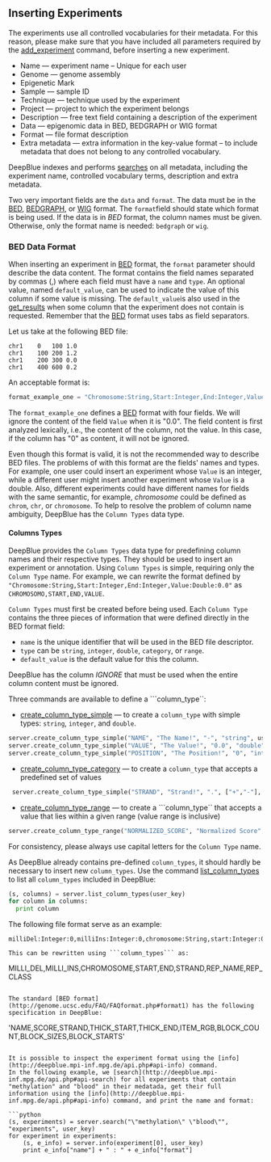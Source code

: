 ## Inserting Experiments

The experiments use all controlled vocabularies for their metadata. For this reason, please make sure that you have included all parameters required by the [add_experiment](http://deepblue.mpi-inf.mpg.de/api.php#api-add_experiment) command, before inserting a new experiment.

 * Name — experiment name – Unique for each user
 * Genome — genome assembly
 * Epigenetic Mark
 * Sample — sample ID
 * Technique — technique used by the experiment
 * Project — project to which the experiment belongs
 * Description — free text field containing a description of the experiment
 * Data — epigenomic data in BED, BEDGRAPH or WIG format
 * Format — file format description
 * Extra metadata — extra information in the key-value format – to include metadata that does not belong to any controlled vocabulary.

DeepBlue indexes and performs [searches](http://deepblue.mpi-inf.mpg.de/api.php#api-search) on all metadata, including the experiment name, controlled vocabulary terms, description and extra metadata.

Two very important fields are the ```data``` and ```format```.
The data must be in the [BED](http://genome.ucsc.edu/FAQ/FAQformat.php#format1), [BEDGRAPH](https://genome.ucsc.edu/goldenPath/help/bedgraph.php), or [WIG](http://genome.ucsc.edu/FAQ/FAQformat.php#format6) format. The ```format```field should state which format is being used. If the data is in *BED* format, the column names must be given. Otherwise, only the format name is needed: `bedgraph` or `wig`.

### BED Data Format

When inserting an experiment in [BED](http://genome.ucsc.edu/FAQ/FAQformat.php#format1) format, the  ```format``` parameter should describe the data content.
The format contains the field names separated by commas (,) where each field must have a ```name``` and ```type```. An optional value, named ```default_value```, can be used to indicate the value of this column if some value is missing.
The ```default_value```is also used in the [get_results](http://deepblue.mpi-inf.mpg.de/api.php#api-get_regions) when some column that the experiment does not contain is requested.
Remember that the [BED](http://genome.ucsc.edu/FAQ/FAQformat.php#format1) format uses tabs as field separators.

Let us take at the following BED file:
```
chr1	0	100	1.0
chr1	100	200	1.2
chr1	200	300	0.0
chr1	400	600	0.2
```

An acceptable format is:
```python
format_example_one = "Chromosome:String,Start:Integer,End:Integer,Value:Double:0.0"
```
The ```format_example_one``` defines a [BED](http://genome.ucsc.edu/FAQ/FAQformat.php#format1) format with four fields.
We will ignore the content of the field ```Value``` when it is "0.0".
The field content is first analyzed lexically, i.e., the content of the column, not the value.
In this case, if the column has "0" as content, it will not be ignored.

Even though this format is valid, it is not the recommended way to describe BED files.
The problems of with this format are the fields' names and types.
For example, one user could insert an experiment whose ```Value``` is an integer,
while a different user might insert another experiment whose ```Value``` is a double.
Also, different experiments could have different names for fields with the same semantic, for example, *chromosome* could be defined as ```chrom```, ```chr```, or ```chromosome```.
To help to resolve the problem of column name ambiguity, DeepBlue has the ```Column Types``` data type.

#### Columns Types

DeepBlue provides the ```Column Types``` data type for predefining column names and their respective types.
They should be used to insert an experiment or annotation.
Using ```Column Types``` is simple, requiring only the ```Column Type``` name.
For example, we can rewrite the format defined by ```"Chromosome:String,Start:Integer,End:Integer,Value:Double:0.0"``` as ```CHROMOSOMO,START,END,VALUE```.

```Column Types``` must first be created before being used. Each ```Column Type``` contains the three pieces of information that were defined directly in the BED format field:

 * ```name``` is the unique identifier that will be used in the BED file descriptor.
 * ```type``` can be ```string```, ```integer```, ```double```, ```category```, or ```range```.
 * ```default_value``` is the default value for this the column.

DeepBlue has the column *IGNORE* that must be used when the entire column content must be ignored.

Three commands are available to define a ```column_type``:
 * [create_column_type_simple](http://deepblue.mpi-inf.mpg.de/api.php#api-create_column_type_simple) — to create a ```column_type``` with simple types: ```string```, ```integer```, and ```double```.
 ```python
 server.create_column_type_simple("NAME", "The Name!", "-", "string", user_key)
 server.create_column_type_simple("VALUE", "The Value!", "0.0", "double", user_key)
 server.create_column_type_simple("POSITION", "The Position!", "0", "integer", user_key)
 ```
 * [create_column_type_category](http://deepblue.mpi-inf.mpg.de/api.php#api-create_column_type_category) — to create a ```column_type``` that accepts a predefined set of values
```python
 server.create_column_type_simple("STRAND", "Strand!", ".", ["+","-"], user_key)
 ```
 * [create_column_type_range](http://deepblue.mpi-inf.mpg.de/api.php#api-create_column_type_range) — to create a ```column_type`` that accepts a value that lies within a given range (value range is inclusive)
 ```python
 server.create_column_type_range("NORMALIZED_SCORE", "Normalized Score", -1.0, 1.0, user_key)
 ```

For consistency, please always use capital letters for the ```Column Type``` name.

As DeepBlue already contains pre-defined ```column_types```,  it should hardly be necessary to insert new ```column_types```.
Use the command [list_column_types](http://deepblue.mpi-inf.mpg.de/api.php#api-list_column_types) to list all ```column_types``` included in DeepBlue:
```python
(s, columns) = server.list_column_types(user_key)
for column in columns:
  print column
```

The following file format serve as an example:
```
milliDel:Integer:0,milliIns:Integer:0,chromosome:String,start:Integer:0,end:Integer:0,strand:String,repName:String,repClass:String```

This can be rewritten using ```column_types``` as:

```
MILLI_DEL,MILLI_INS,CHROMOSOME,START,END,STRAND,REP_NAME,REP_CLASS
```

The standard [BED format](http://genome.ucsc.edu/FAQ/FAQformat.php#format1) has the following specification in DeepBlue:

```
'NAME,SCORE,STRAND,THICK_START,THICK_END,ITEM_RGB,BLOCK_COUNT,BLOCK_SIZES,BLOCK_STARTS'
```

It is possible to inspect the experiment format using the [info](http://deepblue.mpi-inf.mpg.de/api.php#api-info) command.
In the following example, we [search](http://deepblue.mpi-inf.mpg.de/api.php#api-search) for all experiments that contain "methylation" and "blood" in their medatada, get their full information using the [info](http://deepblue.mpi-inf.mpg.de/api.php#api-info) command, and print the name and format:

```python
(s, experiments) = server.search("\"methylation\" \"blood\"", "experiments", user_key)
for experiment in experiments:
	(s, e_info) = server.info(experiment[0], user_key)
	print e_info["name"] + " : " + e_info["format"]
```
